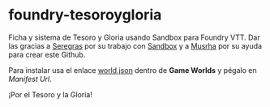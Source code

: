 # foundry-tesoroygloria
Ficha y sistema de Tesoro y Gloria usando Sandbox para Foundry VTT. Dar las gracias a <a href="https://twitter.com/Rol_NL">Seregras</a> por su trabajo con <a href="https://gitlab.com/rolnl/sandbox-system-builder/">Sandbox</a> y a <a href="https://twitter.com/Musrha">Musrha</a> por su ayuda para crear este Github.<br/>

Para instalar usa el enlace <a href="https://raw.githubusercontent.com/Konkuo/foundry-tesoroygloria/main/world.json">world.json</a> dentro de <b>Game Worlds</b> y pégalo en <i>Manifest Url</i>.<br/>

¡Por el Tesoro y la Gloria!
